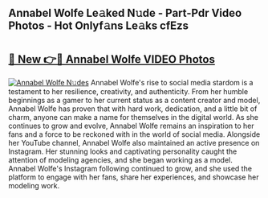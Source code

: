 ## Annabel Wolfe Le𝚊ked N𝚞de - Part-Pdr Video Photos - Hot Onlyf𝚊ns Le𝚊ks cfEzs

# <h2><a href="http://ab17239.deff.icu/?id=Annabel+Wolfe">🔗 New 👉🔴 Annabel Wolfe VIDEO Photos</a></h2>

[![Annabel Wolfe N𝚞des](https://i.imgur.com/rIISA9y.gif)](http://ab17239.deff.icu/?id=Annabel+Wolfe)
Annabel Wolfe's rise to social media stardom is a testament to her resilience, creativity, and authenticity. From her humble beginnings as a gamer to her current status as a content creator and model, Annabel Wolfe has proven that with hard work, dedication, and a little bit of charm, anyone can make a name for themselves in the digital world. As she continues to grow and evolve, Annabel Wolfe remains an inspiration to her fans and a force to be reckoned with in the world of social media. Alongside her YouTube channel, Annabel Wolfe also maintained an active presence on Instagram. Her stunning looks and captivating personality caught the attention of modeling agencies, and she began working as a model. Annabel Wolfe's Instagram following continued to grow, and she used the platform to engage with her fans, share her experiences, and showcase her modeling work.
